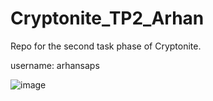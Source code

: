 # Cryptonite_TP2_Arhan
Repo for the second task phase of Cryptonite.


username:
arhansaps

![image](https://github.com/user-attachments/assets/7216cfcf-f7cb-4393-8fa5-31b2898802da)

